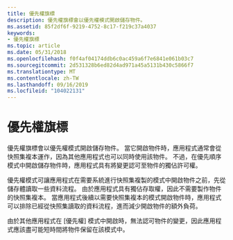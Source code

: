 ```yaml
---
title: 優先權旗標
description: 優先權旗標會以優先權模式開啟儲存物件。
ms.assetid: 85f2df6f-9219-4752-8c17-f219c37a4037
keywords:
- 優先權旗標
ms.topic: article
ms.date: 05/31/2018
ms.openlocfilehash: f0f4af04174ddb6c0ac459a6f7e6841e061b03c7
ms.sourcegitcommit: 2d531328b6ed82d4ad971a45a5131b430c5866f7
ms.translationtype: MT
ms.contentlocale: zh-TW
ms.lasthandoff: 09/16/2019
ms.locfileid: "104022131"
---
```

# <a name="priority-flags"></a>優先權旗標

優先權旗標會以優先權模式開啟儲存物件。 當它開啟物件時，應用程式通常會從快照集複本運作，因為其他應用程式也可以同時使用該物件。 不過，在優先順序模式中開啟儲存物件時，應用程式具有將變更認可至物件的獨佔許可權。

優先權模式可讓應用程式在需要系統進行快照集複製的模式中開啟物件之前，先從儲存體讀取一些資料流程。 由於應用程式具有獨佔存取權，因此不需要製作物件的快照集複本。 當應用程式後續以需要快照集複本的模式開啟物件時，應用程式可以排除已經從快照集讀取的資料流程，進而減少開啟物件的額外負荷。

由於其他應用程式在 [優先權] 模式中開啟時，無法認可物件的變更，因此應用程式應該盡可能短時間將物件保留在該模式中。

 

 




